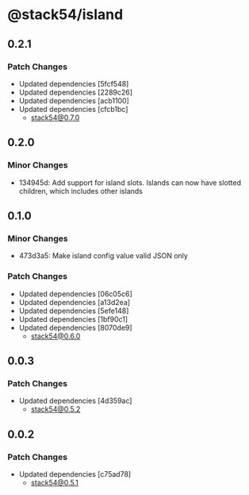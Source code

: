 # @stack54/island

## 0.2.1

### Patch Changes

- Updated dependencies [5fcf548]
- Updated dependencies [2289c26]
- Updated dependencies [acb1100]
- Updated dependencies [cfcb1bc]
  - stack54@0.7.0

## 0.2.0

### Minor Changes

- 134945d: Add support for island slots. Islands can now have slotted children, which includes other islands

## 0.1.0

### Minor Changes

- 473d3a5: Make island config value valid JSON only

### Patch Changes

- Updated dependencies [06c05c6]
- Updated dependencies [a13d2ea]
- Updated dependencies [5efe148]
- Updated dependencies [1bf90c1]
- Updated dependencies [8070de9]
  - stack54@0.6.0

## 0.0.3

### Patch Changes

- Updated dependencies [4d359ac]
  - stack54@0.5.2

## 0.0.2

### Patch Changes

- Updated dependencies [c75ad78]
  - stack54@0.5.1
